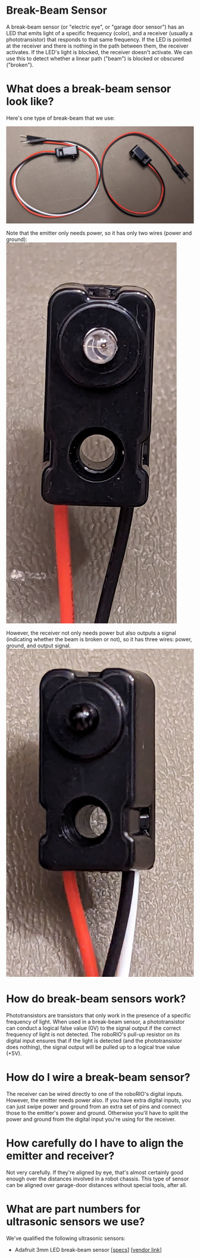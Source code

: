 # Break-Beam Sensor

A break-beam sensor (or "electric eye", or "garage door sensor") has an LED
that emits light of a specific frequency (color), and a receiver (usually a
phototransistor) that responds to that same frequency.  If the LED is pointed
at the receiver and there is nothing in the path between them, the receiver
activates.  If the LED's light is blocked, the receiver doesn't activate.  We
can use this to detect whether a linear path ("beam") is blocked or obscured
("broken").

# What does a break-beam sensor look like?

Here's one type of break-beam that we use:

![Image of a break-beam sensor](./break-beam-pair.jpg)

Note that the emitter only needs power, so it has only two wires (power and
ground):
![Image of a break-beam emitter with two wires](./break-beam-emitter.jpg)


However, the receiver not only needs power but also outputs a signal
(indicating whether the beam is broken or not), so it has three wires:
power, ground, and output signal.
![Image of a break-beam receiver with three wires](./break-beam-receiver.jpg)


# How do break-beam sensors work?

Phototransistors are transistors that only work in the presence of a specific
frequency of light.  When used in a break-beam sensor, a phototransistor can
conduct a logical false value (0V) to the signal output if the correct
frequency of light is not detected.  The roboRIO's pull-up resistor on its
digital input ensures that if the light is detected (and the phototransistor
does nothing), the signal output will be pulled up to a logical true value
(+5V).

# How do I wire a break-beam sensor?

The receiver can be wired directly to one of the roboRIO's digital inputs.
However, the emitter needs power also.  If you have extra digital inputs,
you can just swipe power and ground from an extra set of pins and connect
those to the emitter's power and ground.  Otherwise you'll have to split the
power and ground from the digital input you're using for the receiver.

# How carefully do I have to align the emitter and receiver?

Not very carefully.  If they're aligned by eye, that's almost certainly good
enough over the distances involved in a robot chassis.  This type of sensor
can be aligned over garage-door distances without special tools, after all.

# What are part numbers for ultrasonic sensors we use?

We've qualified the following ultrasonic sensors:

* Adafruit 3mm LED break-beam sensor [[specs](https://www.adafruit.com/product/2167)] [[vendor link](https://www.amazon.com/dp/B01BU6YBWU)]
